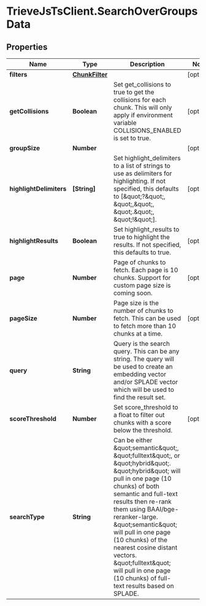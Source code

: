 # TrieveJsTsClient.SearchOverGroupsData

## Properties

Name | Type | Description | Notes
------------ | ------------- | ------------- | -------------
**filters** | [**ChunkFilter**](ChunkFilter.md) |  | [optional] 
**getCollisions** | **Boolean** | Set get_collisions to true to get the collisions for each chunk. This will only apply if environment variable COLLISIONS_ENABLED is set to true. | [optional] 
**groupSize** | **Number** |  | [optional] 
**highlightDelimiters** | **[String]** | Set highlight_delimiters to a list of strings to use as delimiters for highlighting. If not specified, this defaults to [\&quot;?\&quot;, \&quot;,\&quot;, \&quot;.\&quot;, \&quot;!\&quot;]. | [optional] 
**highlightResults** | **Boolean** | Set highlight_results to true to highlight the results. If not specified, this defaults to true. | [optional] 
**page** | **Number** | Page of chunks to fetch. Each page is 10 chunks. Support for custom page size is coming soon. | [optional] 
**pageSize** | **Number** | Page size is the number of chunks to fetch. This can be used to fetch more than 10 chunks at a time. | [optional] 
**query** | **String** | Query is the search query. This can be any string. The query will be used to create an embedding vector and/or SPLADE vector which will be used to find the result set. | 
**scoreThreshold** | **Number** | Set score_threshold to a float to filter out chunks with a score below the threshold. | [optional] 
**searchType** | **String** | Can be either \&quot;semantic\&quot;, \&quot;fulltext\&quot;, or \&quot;hybrid\&quot;. \&quot;hybrid\&quot; will pull in one page (10 chunks) of both semantic and full-text results then re-rank them using BAAI/bge-reranker-large. \&quot;semantic\&quot; will pull in one page (10 chunks) of the nearest cosine distant vectors. \&quot;fulltext\&quot; will pull in one page (10 chunks) of full-text results based on SPLADE. | 


